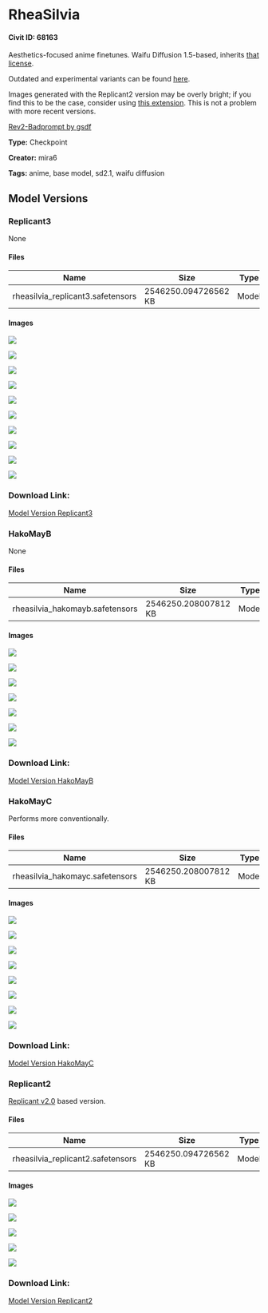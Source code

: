 # RheaSilvia

#### Civit ID: 68163

<p>Aesthetics-focused anime finetunes. Waifu Diffusion 1.5-based, inherits <a target="_blank" rel="ugc" href="https://freedevproject.org/faipl-1.0-sd/">that license</a>.</p><p>Outdated and experimental variants can be found <a target="_blank" rel="ugc" href="https://huggingface.co/mirav/rhea_silvia">here</a>.</p><p>Images generated with the Replicant2 version may be overly bright; if you find this to be the case, consider using <a target="_blank" rel="ugc" href="https://github.com/Zuellni/stable-diffusion-webui-image-filters">this extension</a>. This is not a problem with more recent versions.</p><p><a target="_blank" rel="ugc" href="https://huggingface.co/gsdf/Replicant-V2.0/blob/main/rev2-badprompt.safetensors">Rev2-Badprompt by gsdf</a></p>

**Type:** Checkpoint

**Creator:** mira6

**Tags:** anime, base model, sd2.1, waifu diffusion

## Model Versions

### Replicant3

None

#### Files

| Name | Size | Type | Format | Download Url | AutoV1 | AutoV2 | SHA256 | CRC32 | BLAKE3 |
| --- | --- | --- | --- | --- | --- | --- | --- | --- | --- |
| rheasilvia_replicant3.safetensors | 2546250.094726562 KB | Model | SafeTensor | https://civitai.com/api/download/models/78114 | DE2F2560 | E1931DFCF6 | E1931DFCF6D9F7B497B2E3E7EED5DAE607914D2E2A50C0860CF7EBDF7FBCC821 | 5B30E311 | 6F105EBA0873CD26BB17D68D08FDA9D93639F2870977BC5A734BC17E9E08885E |

#### Images

<p><img src="https://image.civitai.com/xG1nkqKTMzGDvpLrqFT7WA/ce054491-657d-4d6e-a32b-21cdc9666683/width=450/876299.jpeg" /></p>

<p><img src="https://image.civitai.com/xG1nkqKTMzGDvpLrqFT7WA/c1db1383-7cfc-485c-b414-a0da78f01b55/width=450/876956.jpeg" /></p>

<p><img src="https://image.civitai.com/xG1nkqKTMzGDvpLrqFT7WA/3591f492-397c-42ea-acc7-6f7a802893fb/width=450/876402.jpeg" /></p>

<p><img src="https://image.civitai.com/xG1nkqKTMzGDvpLrqFT7WA/7019b617-1472-466b-8ced-c3c95e4a546f/width=450/876605.jpeg" /></p>

<p><img src="https://image.civitai.com/xG1nkqKTMzGDvpLrqFT7WA/4994455c-017d-481c-a885-57418c65f525/width=450/876606.jpeg" /></p>

<p><img src="https://image.civitai.com/xG1nkqKTMzGDvpLrqFT7WA/c80bcbf9-0165-47f4-83ca-002dc4c1618d/width=450/876607.jpeg" /></p>

<p><img src="https://image.civitai.com/xG1nkqKTMzGDvpLrqFT7WA/3a00edd9-9433-4d02-94a6-e40fc6836e7d/width=450/876604.jpeg" /></p>

<p><img src="https://image.civitai.com/xG1nkqKTMzGDvpLrqFT7WA/9eacbfc5-01b9-49ae-8e8d-317ace9e9ac9/width=450/876603.jpeg" /></p>

<p><img src="https://image.civitai.com/xG1nkqKTMzGDvpLrqFT7WA/8d38624f-ff8a-4886-837f-d0f028474537/width=450/876608.jpeg" /></p>

<p><img src="https://image.civitai.com/xG1nkqKTMzGDvpLrqFT7WA/dab7b53d-afb6-4e6d-ac1e-f8e024bfa7a2/width=450/876609.jpeg" /></p>

### Download Link:

[Model Version Replicant3](https://civitai.com/api/download/models/78114)

### HakoMayB

None

#### Files

| Name | Size | Type | Format | Download Url | AutoV1 | AutoV2 | SHA256 | CRC32 | BLAKE3 |
| --- | --- | --- | --- | --- | --- | --- | --- | --- | --- |
| rheasilvia_hakomayb.safetensors | 2546250.208007812 KB | Model | SafeTensor | https://civitai.com/api/download/models/74224 | A149572B | ECF6B00D12 | ECF6B00D1280D3C46F4667CCFFDE35005337F99B64FC3C9BA31C29A1A028483D | FAB67521 | 511C5DE00256CD99B5487DCED2B6C201723A5DC6A00CB6323F74C03E9F34FE9F |

#### Images

<p><img src="https://image.civitai.com/xG1nkqKTMzGDvpLrqFT7WA/c950fbfb-ae92-4e78-a754-f894f34d4570/width=450/829462.jpeg" /></p>

<p><img src="https://image.civitai.com/xG1nkqKTMzGDvpLrqFT7WA/f7c455c3-e91d-4416-ad5e-259df2dd8154/width=450/829458.jpeg" /></p>

<p><img src="https://image.civitai.com/xG1nkqKTMzGDvpLrqFT7WA/6a90d7fc-d9e9-479e-8c91-732471bc62ba/width=450/829461.jpeg" /></p>

<p><img src="https://image.civitai.com/xG1nkqKTMzGDvpLrqFT7WA/fafc42c8-874f-48fe-a767-294b7e55f4fb/width=450/829459.jpeg" /></p>

<p><img src="https://image.civitai.com/xG1nkqKTMzGDvpLrqFT7WA/8253f036-8c64-4d7b-bc21-c322ead0677f/width=450/829456.jpeg" /></p>

<p><img src="https://image.civitai.com/xG1nkqKTMzGDvpLrqFT7WA/6105beff-a338-43ff-81e7-8c4922d3d981/width=450/829460.jpeg" /></p>

<p><img src="https://image.civitai.com/xG1nkqKTMzGDvpLrqFT7WA/6592d301-7769-4539-acf2-76a3d42305b9/width=450/829463.jpeg" /></p>

### Download Link:

[Model Version HakoMayB](https://civitai.com/api/download/models/74224)

### HakoMayC

<p>Performs more conventionally.</p>

#### Files

| Name | Size | Type | Format | Download Url | AutoV1 | AutoV2 | SHA256 | CRC32 | BLAKE3 |
| --- | --- | --- | --- | --- | --- | --- | --- | --- | --- |
| rheasilvia_hakomayc.safetensors | 2546250.208007812 KB | Model | SafeTensor | https://civitai.com/api/download/models/74063 | A149572B | C99FC1439A | C99FC1439A99B18B4B821BC5E852A7F15F4320435C11C47E5D840E8610EF65E0 | F501AF47 | 30220EECF6EBCB1A11FE2E3CF1D0E3FEFD968028CC33F487E4B097F16C16B942 |

#### Images

<p><img src="https://image.civitai.com/xG1nkqKTMzGDvpLrqFT7WA/9026c180-7ac0-4d44-b2c7-10dfc78a8561/width=450/827936.jpeg" /></p>

<p><img src="https://image.civitai.com/xG1nkqKTMzGDvpLrqFT7WA/f38c9399-d8b4-41b9-b3be-0fd15971c765/width=450/827937.jpeg" /></p>

<p><img src="https://image.civitai.com/xG1nkqKTMzGDvpLrqFT7WA/44bb6dda-4b03-48ac-a710-9450c5be2d57/width=450/827940.jpeg" /></p>

<p><img src="https://image.civitai.com/xG1nkqKTMzGDvpLrqFT7WA/9da16465-ee6f-4d8d-a18d-d9ebd2e5ff52/width=450/827938.jpeg" /></p>

<p><img src="https://image.civitai.com/xG1nkqKTMzGDvpLrqFT7WA/de52045b-6de3-4393-8015-aab676fc1a6d/width=450/827941.jpeg" /></p>

<p><img src="https://image.civitai.com/xG1nkqKTMzGDvpLrqFT7WA/aa3487a8-f050-49a9-be56-b9854aabd20f/width=450/827939.jpeg" /></p>

<p><img src="https://image.civitai.com/xG1nkqKTMzGDvpLrqFT7WA/b50ffd61-d774-487f-9092-d011a7900643/width=450/827942.jpeg" /></p>

<p><img src="https://image.civitai.com/xG1nkqKTMzGDvpLrqFT7WA/ec565214-601b-4785-81a8-bbc8ea962405/width=450/827943.jpeg" /></p>

### Download Link:

[Model Version HakoMayC](https://civitai.com/api/download/models/74063)

### Replicant2

<p><a rel="ugc" href="https://huggingface.co/gsdf/Replicant-V2.0/">Replicant v2.0</a> based version.</p>

#### Files

| Name | Size | Type | Format | Download Url | AutoV1 | AutoV2 | SHA256 | CRC32 | BLAKE3 |
| --- | --- | --- | --- | --- | --- | --- | --- | --- | --- |
| rheasilvia_replicant2.safetensors | 2546250.094726562 KB | Model | SafeTensor | https://civitai.com/api/download/models/72844 | A149572B | 6156543335 | 61565433358E4F5F58D7DAE68F9257B9068157FF516BF9EFA7DE368B0F3D11F9 | 9A2A5E0C | 453382F1FBA78C94F88CB3085EE3DF0481DE394F46C5D1853D6314635DF8A64A |

#### Images

<p><img src="https://image.civitai.com/xG1nkqKTMzGDvpLrqFT7WA/f5f8f4a2-d62d-4470-8441-64e731b7c3ed/width=450/813095.jpeg" /></p>

<p><img src="https://image.civitai.com/xG1nkqKTMzGDvpLrqFT7WA/73665ca0-21a1-41d3-9105-d3c18ba2485d/width=450/813125.jpeg" /></p>

<p><img src="https://image.civitai.com/xG1nkqKTMzGDvpLrqFT7WA/1d7b280c-0cac-495f-9e6f-bdfba66e8b0c/width=450/813132.jpeg" /></p>

<p><img src="https://image.civitai.com/xG1nkqKTMzGDvpLrqFT7WA/a66fd5af-fa92-4510-8069-25d1ec2f446f/width=450/813158.jpeg" /></p>

<p><img src="https://image.civitai.com/xG1nkqKTMzGDvpLrqFT7WA/ccdc8614-7428-4e12-b513-deca91fc3c14/width=450/813189.jpeg" /></p>

### Download Link:

[Model Version Replicant2](https://civitai.com/api/download/models/72844)

